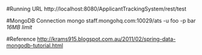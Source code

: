#Running URL
http://localhost:8080/ApplicantTrackingSystem/rest/test

#MongoDB Connection
mongo staff.mongohq.com:10029/ats -u foo -p bar
*16MB limit*

#Reference
http://krams915.blogspot.com.au/2011/02/spring-data-mongodb-tutorial.html